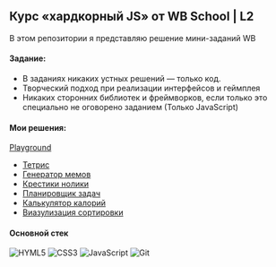 ## Курс «хардкорный JS» от WB School | L2

В этом репозитории я представляю решение мини-заданий WB

#### Задание:
* В заданиях никаких устных решений — только код. 
* Творческий подход при реализации интерфейсов и геймплея
* Никаких сторонних библиотек и фреймворков, если только это специально не оговорено заданием (Только JavaScript)

#### Мои решения:
<a  href="https://doctorspace.github.io/wb-school-l2/">Playground</a>

* <a href="https://doctorspace.github.io/wb-school-l2/Tetris/src/index.html">Тетрис</a>
* <a href="https://doctorspace.github.io/wb-school-l2/Meme-generator/src/index.html">Генератор мемов</a>
* <a href="https://doctorspace.github.io/wb-school-l2/#">Крестики нолики</a>
* <a href="https://doctorspace.github.io/wb-school-l2/#">Планировщик задач</a>
* <a href="https://doctorspace.github.io/wb-school-l2/#">Калькулятор калорий</a>
* <a href="https://doctorspace.github.io/wb-school-l2/#">Виазулизация сортировки</a>

#### Основной стек
![HYML5](https://img.shields.io/badge/HTML5-191933?style=for-the-badge&logo=html5&logoColor=white) 
![CSS3](https://img.shields.io/badge/CSS3-191933?style=for-the-badge&logo=css3&logoColor=white)
![JavaScript](https://img.shields.io/badge/JavaScript-191933?style=for-the-badge&logo=javascript&logoColor=F7DF1E)
![Git](https://img.shields.io/badge/GIT-191933?style=for-the-badge&logo=git&logoColor=white)
